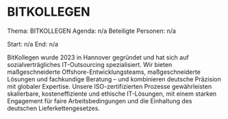 # BITKOLLEGEN
Thema: BITKOLLEGEN
Agenda: n/a
Beteiligte Personen: n/a

Start: n/a
End: n/a

BitKollegen wurde 2023 in Hannover gegründet und hat sich auf sozialverträgliches IT-Outsourcing spezialisiert. Wir bieten maßgeschneiderte Offshore-Entwicklungsteams, maßgeschneiderte Lösungen und fachkundige Beratung – und kombinieren deutsche Präzision mit globaler Expertise. Unsere ISO-zertifizierten Prozesse gewährleisten skalierbare, kosteneffiziente und ethische IT-Lösungen, mit einem starken Engagement für faire Arbeitsbedingungen und die Einhaltung des deutschen Lieferkettengesetzes.
